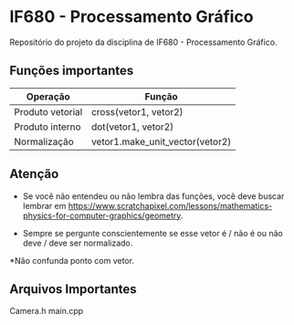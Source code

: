 # IF680 - Processamento Gráfico
Repositório do projeto da disciplina de IF680 - Processamento Gráfico.


## Funções importantes
Operação | Função |
-|-|
Produto vetorial | cross(vetor1, vetor2) |
Produto interno  | dot(vetor1, vetor2) |
Normalização | vetor1.make_unit_vector(vetor2) |

## Atenção
 *  Se você não entendeu ou não lembra das funções, você deve buscar lembrar em https://www.scratchapixel.com/lessons/mathematics-physics-for-computer-graphics/geometry.

* Sempre se pergunte conscientemente se esse vetor é / não é ou não deve / deve ser normalizado.

*Não confunda ponto com vetor.

## Arquivos Importantes 
Camera.h
main.cpp
